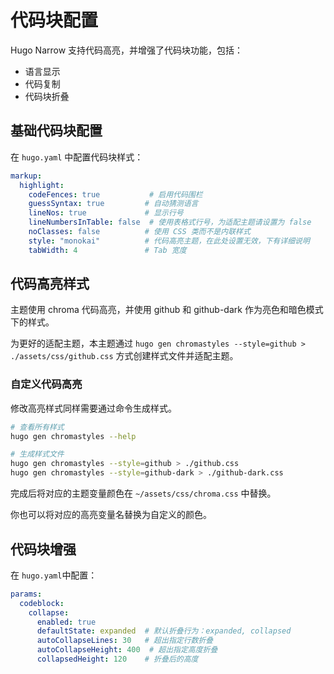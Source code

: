 # 代码块配置

Hugo Narrow 支持代码高亮，并增强了代码块功能，包括：

- 语言显示
- 代码复制
- 代码块折叠

## 基础代码块配置

在 `hugo.yaml` 中配置代码块样式：

```yaml
markup:
  highlight:
    codeFences: true           # 启用代码围栏
    guessSyntax: true         # 自动猜测语言
    lineNos: true             # 显示行号
    lineNumbersInTable: false  # 使用表格式行号，为适配主题请设置为 false
    noClasses: false          # 使用 CSS 类而不是内联样式
    style: "monokai"          # 代码高亮主题，在此处设置无效，下有详细说明
    tabWidth: 4               # Tab 宽度
```

## 代码高亮样式

主题使用 chroma 代码高亮，并使用 github 和 github-dark 作为亮色和暗色模式下的样式。

为更好的适配主题，本主题通过 `hugo gen chromastyles --style=github > ./assets/css/github.css` 方式创建样式文件并适配主题。

### 自定义代码高亮

修改高亮样式同样需要通过命令生成样式。

```bash
# 查看所有样式
hugo gen chromastyles --help

# 生成样式文件
hugo gen chromastyles --style=github > ./github.css
hugo gen chromastyles --style=github-dark > ./github-dark.css
```
完成后将对应的主题变量颜色在 `~/assets/css/chroma.css` 中替换。

你也可以将对应的高亮变量名替换为自定义的颜色。

## 代码块增强

在 `hugo.yaml`中配置：

```yaml
params:
  codeblock:
    collapse:
      enabled: true
      defaultState: expanded  # 默认折叠行为：expanded, collapsed
      autoCollapseLines: 30   # 超出指定行数折叠
      autoCollapseHeight: 400  # 超出指定高度折叠
      collapsedHeight: 120    # 折叠后的高度
```




